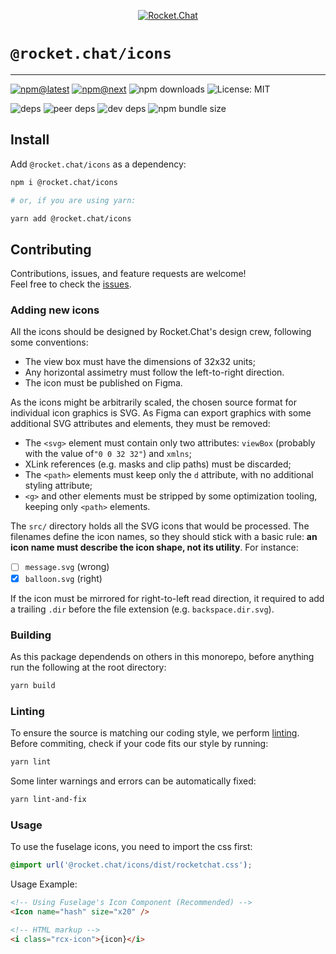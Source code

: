 <!--header-->

<p align="center">
  <a href="https://rocket.chat" title="Rocket.Chat">
    <img src="https://github.com/RocketChat/Rocket.Chat.Artwork/raw/master/Logos/2020/png/logo-horizontal-red.png" alt="Rocket.Chat" />
  </a>
</p>

# `@rocket.chat/icons`

---

[![npm@latest](https://img.shields.io/npm/v/@rocket.chat/icons/latest?style=flat-square)](https://www.npmjs.com/package/@rocket.chat/icons/v/latest) [![npm@next](https://img.shields.io/npm/v/@rocket.chat/icons/next?style=flat-square)](https://www.npmjs.com/package/@rocket.chat/icons/v/next) ![npm downloads](https://img.shields.io/npm/dw/@rocket.chat/icons?style=flat-square) ![License: MIT](https://img.shields.io/npm/l/@rocket.chat/icons?style=flat-square)

![deps](https://img.shields.io/david/RocketChat/fuselage?path=packages%2Ficons&style=flat-square) ![peer deps](https://img.shields.io/david/peer/RocketChat/fuselage?path=packages%2Ficons&style=flat-square) ![dev deps](https://img.shields.io/david/dev/RocketChat/fuselage?path=packages%2Ficons&style=flat-square) ![npm bundle size](https://img.shields.io/bundlephobia/min/@rocket.chat/icons?style=flat-square)

<!--/header-->

## Install

<!--install-->

Add `@rocket.chat/icons` as a dependency:

```sh
npm i @rocket.chat/icons

# or, if you are using yarn:

yarn add @rocket.chat/icons
```

<!--/install-->

## Contributing

<!--contributing(msg)-->

Contributions, issues, and feature requests are welcome!<br />
Feel free to check the [issues](https://github.com/RocketChat/fuselage/issues).

<!--/contributing(msg)-->

### Adding new icons

All the icons should be designed by Rocket.Chat's design crew, following some conventions:

- The view box must have the dimensions of 32x32 units;
- Any horizontal assimetry must follow the left-to-right direction.
- The icon must be published on Figma.

As the icons might be arbitrarily scaled, the chosen source format for individual icon graphics is
SVG. As Figma can export graphics with some additional SVG attributes and elements, they must be
removed:

- The `<svg>` element must contain only two attributes: `viewBox` (probably with the value of`"0 0 32 32"`) and
  `xmlns`;
- XLink references (e.g. masks and clip paths) must be discarded;
- The `<path>` elements must keep only the `d` attribute, with no additional styling attribute;
- `<g>` and other elements must be stripped by some optimization tooling, keeping only `<path>` elements.

The `src/` directory holds all the SVG icons that would be processed. The filenames define the icon names, so they
should stick with a basic rule: **an icon name must describe the icon shape, not its utility**. For instance:

- [ ] `message.svg` (wrong)
- [x] `balloon.svg` (right)

If the icon must be mirrored for right-to-left read direction, it required to add a trailing `.dir` before the file
extension (e.g. `backspace.dir.svg`).

### Building

As this package dependends on others in this monorepo, before anything run the following at the root directory:

<!--yarn(build)-->

```sh
yarn build
```

<!--/yarn(build)-->

### Linting

To ensure the source is matching our coding style, we perform [linting](<https://en.wikipedia.org/wiki/Lint_(software)>).
Before commiting, check if your code fits our style by running:

<!--yarn(lint)-->

```sh
yarn lint
```

<!--/yarn(lint)-->

Some linter warnings and errors can be automatically fixed:

<!--yarn(lint-and-fix)-->

```sh
yarn lint-and-fix
```

<!--/yarn(lint-and-fix)-->

### Usage

To use the fuselage icons, you need to import the css first:

```css
@import url('@rocket.chat/icons/dist/rocketchat.css');
```

Usage Example:

```html
<!-- Using Fuselage's Icon Component (Recommended) -->
<Icon name="hash" size="x20" />

<!-- HTML markup -->
<i class="rcx-icon">{icon}</i>
```
